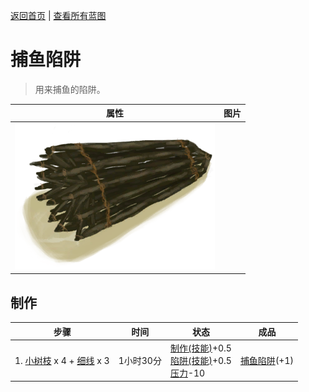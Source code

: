 [返回首页](index.md)   |  [查看所有蓝图](blueprint.md)
# 捕鱼陷阱  
> 用来捕鱼的陷阱。  
  
  属性  |   图片   
 ----  |  ----:   
   |  ![](Sprite/FishTrap.png)   
  
## 制作  
步骤  |  时间  |  状态  |  成品  
----  |  ----  |  ----  |  ----  
1. [小树枝](Sticks.md) x 4 + [细线](CordFiber.md) x 3  |  1小时30分  |  [制作(技能)](Skill_Crafting.md)+0.5<br>[陷阱(技能)](Skill_Trapping.md)+0.5<br>[压力](Stress.md)-10  |  [捕鱼陷阱](FishTrap.md)(+1)  
